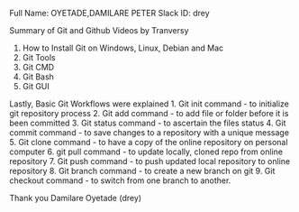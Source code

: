 Full Name: OYETADE,DAMILARE PETER
Slack ID: drey

Summary of Git and Github Videos by Tranversy

1. How to Install Git on Windows, Linux, Debian and Mac
2. Git Tools
3. Git CMD
4. Git Bash
5. Git GUI

Lastly, Basic Git Workflows were explained
    1. Git init command - to initialize git repository process
    2. Git add command - to add file or folder before it is been committed
    3. Git status command - to ascertain the files status
    4. Git commit command - to save changes to a repository with a unique message
    5. Git clone command - to have a copy of the online repository on personal computer
    6. git pull command - to update locally, cloned repo from online repository
    7. Git push command - to push updated local repository to online repository
    8. Git branch command - to create a new branch  on git
    9. Git checkout command - to switch from one branch to another.
    
 Thank you
 Damilare Oyetade (drey)
